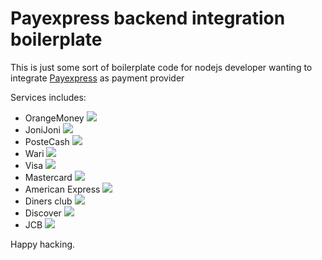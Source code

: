 # Payexpress backend integration boilerplate

This is just some sort of boilerplate code for nodejs developer wanting to integrate [Payexpress](payexpresse.com) as payment provider

Services includes:
- OrangeMoney ![](https://payexpresse.com/assets/img/orange-money%20Payexpresse.jpg)
- JoniJoni ![](https://payexpresse.com/assets/img/Joni%20Joni.png)
- PosteCash ![](https://payexpresse.com/assets/img/post-cash.png)
- Wari ![](https://payexpresse.com/assets/img/wari.png)
- Visa ![](https://payexpresse.com/assets/img/visa.png)
- Mastercard ![](https://payexpresse.com/assets/img/masterCard%20PayExpresse.jpeg)
- American Express ![](https://payexpresse.com/assets/img/American%20express%20payexpresse.png)
- Diners club ![](https://payexpresse.com/assets/img/(PNG%20Image,%20256%C2%A0%C3%97%C2%A0197%20pixels).png)
- Discover ![](https://payexpresse.com/assets/img/Discover.jpeg)
- JCB ![](https://payexpresse.com/assets/img/JCB%20Payexpresse.png)

Happy hacking.